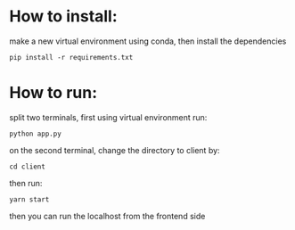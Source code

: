 # How to install:
make a new virtual environment using conda, then install the dependencies
<pre><code>pip install -r requirements.txt </code></pre>

# How to run:
split two terminals, first using virtual environment run:
<pre><code>python app.py </code></pre>

on the second terminal, change the directory to client by: <pre><code>cd client </code></pre>
then run: <pre><code>yarn start </code></pre>

then you can run the localhost from the frontend side
